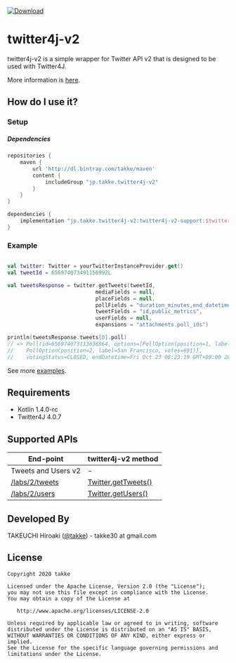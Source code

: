 [ ![Download](https://api.bintray.com/packages/takke/maven/twitter4j-v2/images/download.svg) ](https://bintray.com/takke/maven/twitter4j-v2/_latestVersion)

twitter4j-v2
============

twitter4j-v2 is a simple wrapper for Twitter API v2 that is designed to be used with Twitter4J.

More information is [here](https://github.com/takke/twitter4j-v2/wiki/Design-Policy).

How do I use it?
----------------

### Setup

##### Dependencies
```groovy
repositories {
    maven {
        url 'http://dl.bintray.com/takke/maven'
        content {
            includeGroup "jp.takke.twitter4j-v2"
        }
    }
}

dependencies {
    implementation "jp.takke.twitter4j-v2:twitter4j-v2-support:$twitter4jV2SupportVersion"
}
```

### Example

```kotlin

val twitter: Twitter = yourTwitterInstanceProvider.get()
val tweetId = 656974073491156992L

val tweetsResponse = twitter.getTweets(tweetId,
                            mediaFields = null,
                            placeFields = null,
                            pollFields = "duration_minutes,end_datetime,id,options,voting_status",
                            tweetFields = "id,public_metrics",
                            userFields = null,
                            expansions = "attachments.poll_ids")

println(tweetsResponse.tweets[0].poll)
// => Poll(id=656974073113636864, options=[PollOption(position=1, label=Roboto, votes=391), 
//    PollOption(position=2, label=San Francisco, votes=691)], 
//    votingStatus=CLOSED, endDatetime=Fri Oct 23 08:23:19 GMT+09:00 2015, durationMinutes=1440)
```

See more [examples](https://github.com/takke/twitter4j-v2/blob/master/twitter4j-v2-support-kotlin-example/src/main/kotlin/twitter4j_v2_support_example/App.kt).

Requirements
------------
- Kotlin 1.4.0-rc
- Twitter4J 4.0.7


Supported APIs
--------------

|  End-point  |  twitter4j-v2 method  |
| ---- | ---- |
|  Tweets and Users v2  |  -  |
|  [/labs/2/tweets](https://developer.twitter.com/en/docs/labs/tweets-and-users/api-reference/get-tweets)  |  [Twitter.getTweets()](https://github.com/takke/twitter4j-v2/blob/master/twitter4j-v2-support/src/main/kotlin/twitter4j/getTweets.kt)  |
|  [/labs/2/users](https://developer.twitter.com/en/docs/labs/tweets-and-users/api-reference/get-users)  |  [Twitter.getUsers()](https://github.com/takke/twitter4j-v2/blob/master/twitter4j-v2-support/src/main/kotlin/twitter4j/getUsers.kt)  |




Developed By
------------
TAKEUCHI Hiroaki (<a href="https://twitter.com/takke">@takke</a>) - takke30 at gmail.com


License
-------

    Copyright 2020 takke

    Licensed under the Apache License, Version 2.0 (the "License");
    you may not use this file except in compliance with the License.
    You may obtain a copy of the License at

       http://www.apache.org/licenses/LICENSE-2.0

    Unless required by applicable law or agreed to in writing, software
    distributed under the License is distributed on an "AS IS" BASIS,
    WITHOUT WARRANTIES OR CONDITIONS OF ANY KIND, either express or implied.
    See the License for the specific language governing permissions and
    limitations under the License.
